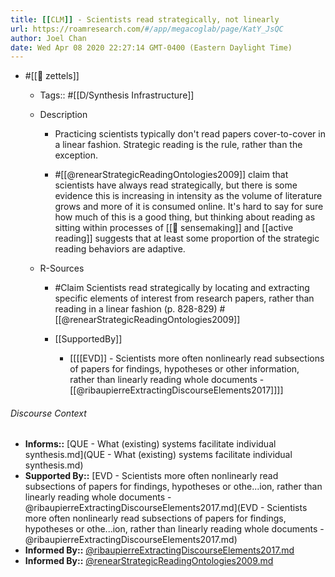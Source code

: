 ```yaml
---
title: [[CLM]] - Scientists read strategically, not linearly
url: https://roamresearch.com/#/app/megacoglab/page/KatY_JsQC
author: Joel Chan
date: Wed Apr 08 2020 22:27:14 GMT-0400 (Eastern Daylight Time)
---
```


- #[[🌲 zettels]]

    - Tags:: #[[D/Synthesis Infrastructure]]

    - Description

        - Practicing scientists typically don't read papers cover-to-cover in a linear fashion. Strategic reading is the rule, rather than the exception.

        - #[[@renearStrategicReadingOntologies2009]] claim that scientists have always read strategically, but there is some evidence this is increasing in intensity as the volume of literature grows and more of it is consumed online. It's hard to say for sure how much of this is a good thing, but thinking about reading as sitting within processes of [[🧱 sensemaking]] and [[active reading]] suggests that at least some proportion of the strategic reading behaviors are adaptive.

    - R-Sources

        - #Claim Scientists read strategically by locating and extracting specific elements of interest from research papers, rather than reading in a linear fashion (p. 828-829) #[[@renearStrategicReadingOntologies2009]]

        - [[SupportedBy]]

            - [[[[EVD]] - Scientists more often nonlinearly read subsections of papers for findings, hypotheses or other information, rather than linearly reading whole documents - [[@ribaupierreExtractingDiscourseElements2017]]]]

###### Discourse Context

- **Informs::** [QUE - What (existing) systems facilitate individual synthesis.md](QUE - What (existing) systems facilitate individual synthesis.md)
- **Supported By::** [EVD - Scientists more often nonlinearly read subsections of papers for findings, hypotheses or othe...ion, rather than linearly reading whole documents - @ribaupierreExtractingDiscourseElements2017.md](EVD - Scientists more often nonlinearly read subsections of papers for findings, hypotheses or othe...ion, rather than linearly reading whole documents - @ribaupierreExtractingDiscourseElements2017.md)
- **Informed By::** [@ribaupierreExtractingDiscourseElements2017.md](@ribaupierreExtractingDiscourseElements2017.md)
- **Informed By::** [@renearStrategicReadingOntologies2009.md](@renearStrategicReadingOntologies2009.md)

